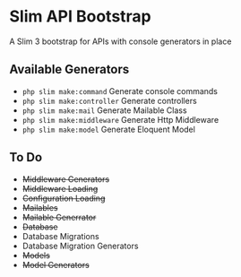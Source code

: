# Slim API Bootstrap

A Slim 3 bootstrap for APIs with console generators in place

## Available Generators

- `php slim make:command` Generate console commands
- `php slim make:controller` Generate controllers
- `php slim make:mail` Generate Mailable Class
- `php slim make:middleware` Generate Http Middleware
- `php slim make:model` Generate Eloquent Model

## To Do

- ~~Middleware Generators~~
- ~~Middleware Loading~~
- ~~Configuration Loading~~
- ~~Mailables~~
- ~~Mailable Generrator~~
- ~~Database~~
- Database Migrations
- Database Migration Generators
- ~~Models~~
- ~~Model Generators~~
